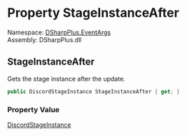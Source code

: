 # Property StageInstanceAfter

Namespace: [DSharpPlus.EventArgs](DSharpPlus.EventArgs.md)  
Assembly: DSharpPlus.dll

## <a id="DSharpPlus_EventArgs_StageInstanceUpdateEventArgs_StageInstanceAfter"></a>StageInstanceAfter

Gets the stage instance after the update.

```csharp
public DiscordStageInstance StageInstanceAfter { get; }
```

### Property Value

[DiscordStageInstance](DSharpPlus.Entities.DiscordStageInstance.md)

